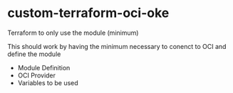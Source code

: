 # custom-terraform-oci-oke
Terraform to only use the module (minimum)

This should work by having the minimum necessary to conenct to OCI and define the module
- Module Definition
- OCI Provider
- Variables to be used
